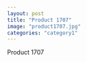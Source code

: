 ```yaml
---
layout: post
title: "Product 1707"
image: "product1707.jpg"
categories: "category1"
---
```

Product 1707
